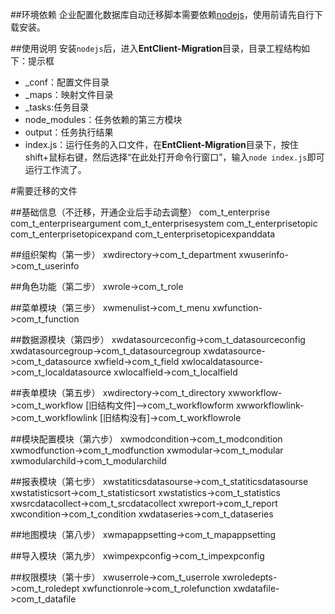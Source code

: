 ##环境依赖
企业配置化数据库自动迁移脚本需要依赖[nodejs](http://nodejs.org/dist/v0.10.33/node-v0.10.33-x86.msi)，使用前请先自行下载安装。

##使用说明
安装`nodejs`后，进入**EntClient-Migration**目录，目录工程结构如下：提示框
* _conf：配置文件目录
* _maps：映射文件目录
* _tasks:任务目录
* node_modules：任务依赖的第三方模块
* output：任务执行结果
* index.js：运行任务的入口文件，在**EntClient-Migration**目录下，按住shift+鼠标右键，然后选择“在此处打开命令行窗口”，输入`node index.js`即可运行工作流了。

#需要迁移的文件

##基础信息（不迁移，开通企业后手动去调整）
com_t_enterprise
com_t_enterpriseargument
com_t_enterprisesystem
com_t_enterprisetopic
com_t_enterprisetopicexpand
com_t_enterprisetopicexpanddata

##组织架构（第一步）
xwdirectory->com_t_department
xwuserinfo->com_t_userinfo

##角色功能（第二步）
xwrole->com_t_role

##菜单模块（第三步）
xwmenulist->com_t_menu
xwfunction->com_t_function

##数据源模块（第四步）
xwdatasourceconfig->com_t_datasourceconfig
xwdatasourcegroup->com_t_datasourcegroup
xwdatasource->com_t_datasource
xwfield->com_t_field
xwlocaldatasource->com_t_localdatasource
xwlocalfield->com_t_localfield

##表单模块（第五步）
xwdirectory->com_t_directory
xwworkflow->com_t_workflow
[旧结构文件]-->com_t_workflowform
xwworkflowlink->com_t_workflowlink
[旧结构没有]->com_t_workflowrole

##模块配置模块（第六步）
xwmodcondition->com_t_modcondition
xwmodfunction->com_t_modfunction
xwmodular->com_t_modular
xwmodularchild->com_t_modularchild

##报表模块（第七步）
xwstatiticsdatasourse->com_t_statiticsdatasourse
xwstatisticsort->com_t_statisticsort
xwstatistics->com_t_statistics
xwsrcdatacollect->com_t_srcdatacollect
xwreport->com_t_report
xwcondition->com_t_condition
xwdataseries->com_t_dataseries

##地图模块（第八步）
xwmapappsetting->com_t_mapappsetting

##导入模块（第九步）
xwimpexpconfig->com_t_impexpconfig

##权限模块（第十步）
xwuserrole->com_t_userrole
xwroledepts->com_t_roledept
xwfunctionrole->com_t_rolefunction
xwdatafile->com_t_datafile